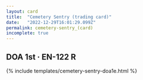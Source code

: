```yaml
---
layout: card
title:  "Cemetery Sentry (trading card)"
date:   "2022-12-29T16:01:29.099Z"
permalink: cemetery-sentry_(card)
incomplete: true
---
```


## DOA 1st &middot; EN-122 R

{% include templates/cemetery-sentry-doa1e.html %}
